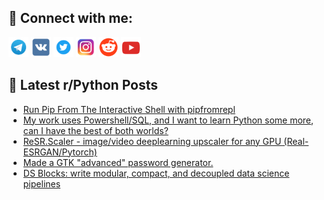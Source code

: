 ## 🔎 Connect with me:
[<img src="https://github.com/bullbesh/bullbesh/blob/main/images/Telegram.png" width="32" height="32" />](https://t.me/bullbesh)
[<img src="https://github.com/bullbesh/bullbesh/blob/main/images/VK.png" width="32" height="32" />](https://vk.com/bullbesh)
[<img src="https://github.com/bullbesh/bullbesh/blob/main/images/Twitter.png" width="32" height="32" />](https://twitter.com/bullbesh1)
[<img src="https://github.com/bullbesh/bullbesh/blob/main/images/Instagram.png" width="32" height="32" />](https://www.instagram.com/bullbesh)
[<img src="https://github.com/bullbesh/bullbesh/blob/main/images/Reddit.png" width="32" height="32" />](https://www.reddit.com/user/bullbesh)
[<img src="https://github.com/bullbesh/bullbesh/blob/main/images/YouTube.png" width="32" height="32" />](https://www.youtube.com/channel/UCtfjRs6uzgq5mfm8S06WTcg)

## 📕 Latest r/Python Posts
<!-- BLOG-POST-LIST:START -->
- [Run Pip From The Interactive Shell with pipfromrepl](https://www.reddit.com/r/Python/comments/z0edqb/run_pip_from_the_interactive_shell_with/)
- [My work uses Powershell/SQL, and I want to learn Python some more, can I have the best of both worlds?](https://www.reddit.com/r/Python/comments/z0divc/my_work_uses_powershellsql_and_i_want_to_learn/)
- [ReSR.Scaler - image/video deeplearning upscaler for any GPU &lpar;Real-ESRGAN/Pytorch&rpar;](https://www.reddit.com/r/Python/comments/z0d4eh/resrscaler_imagevideo_deeplearning_upscaler_for/)
- [Made a GTK &quot;advanced&quot; password generator.](https://www.reddit.com/r/Python/comments/z0d1tk/made_a_gtk_advanced_password_generator/)
- [DS Blocks: write modular, compact, and decoupled data science pipelines](https://www.reddit.com/r/Python/comments/z0cq5l/ds_blocks_write_modular_compact_and_decoupled/)
<!-- BLOG-POST-LIST:END -->
